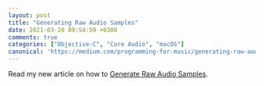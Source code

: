 ```yaml
---
layout: post
title: "Generating Raw Audio Samples"
date: 2021-03-28 09:54:59 +0300
comments: true
categories: ["Objective-C", "Core Audio", "macOS"]
canonical: 'https://medium.com/programming-for-music/generating-raw-audio-samples-f08f3adf73af'
---
```


Read my new article on how to [Generate Raw Audio Samples](https://medium.com/programming-for-music/generating-raw-audio-samples-f08f3adf73af).
